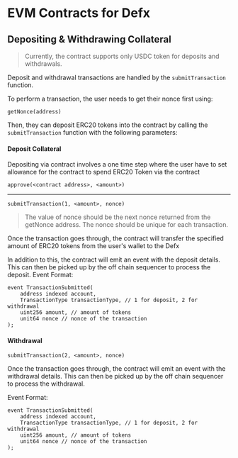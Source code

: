# EVM Contracts for Defx

## Depositing & Withdrawing Collateral

> Currently, the contract supports only USDC token for deposits and withdrawals.

Deposit and withdrawal transactions are handled by the `submitTransaction` function.

To perform a transaction, the user needs to get their nonce first using:

```
getNonce(address)
```

Then, they can deposit ERC20 tokens into the contract by calling the `submitTransaction` function with the following parameters:

#### Deposit Collateral

Depositing via contract involves a one time step where the user have to set allowance for the contract to spend ERC20 Token via the contract

```
approve(<contract address>, <amount>)
```

---

```
submitTransaction(1, <amount>, nonce)
```

> The value of nonce should be the next nonce returned from the getNonce address. The nonce should be unique for each transaction.

Once the transaction goes through, the contract will transfer the specified amount of ERC20 tokens from the user's wallet to the Defx

In addition to this, the contract will emit an event with the deposit details. This can then be picked up by the off chain sequencer to process the deposit.
Event Format:

```
event TransactionSubmitted(
    address indexed account,
    TransactionType transactionType, // 1 for deposit, 2 for withdrawal
    uint256 amount, // amount of tokens
    unit64 nonce // nonce of the transaction
);
```

#### Withdrawal

```
submitTransaction(2, <amount>, nonce)
```

Once the transaction goes through, the contract will emit an event with the withdrawal details. This can then be picked up by the off chain sequencer to process the withdrawal.

Event Format:

```
event TransactionSubmitted(
    address indexed account,
    TransactionType transactionType, // 1 for deposit, 2 for withdrawal
    uint256 amount, // amount of tokens
    unit64 nonce // nonce of the transaction
);
```
